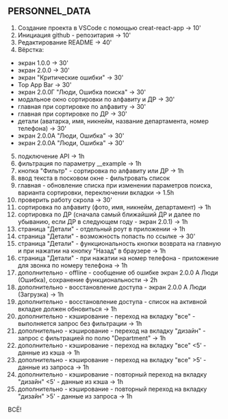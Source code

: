 ﻿## **PERSONNEL_DATA**

 1. Создание проекта в VSCode с помощью creat-react-app -> 10' 
 2. Инициация github - репозитария -> 10'
 3. Редактирование README -> 40'
 4. Вёрстка:

 - экран 1.0.0 -> 30'
 - экран 2.0.0 -> 30'
 - экран "Критические ошибки" -> 30'
 - Top App Bar -> 30'
 - экран 2.0.0Г "Люди, Ошибка поиска" -> 30'
 - модальное окно сортировки по алфавиту и ДР -> 30'
 - главная при сортировке по алфавиту -> 30'
 - главная при сортировке по ДР -> 30'
 - детали (аватарка, имя, никнейм, название департамента, номер телефона) -> 30'
 - экран 2.0.0А "Люди, Ошибка" -> 30'
 - экран 2.0.0А "Люди, Ошибка" -> 30'

 5. подключение API -> 1h
 6. фильтрация по параметру __example -> 1h
 7. кнопка "Фильтр" - сортировка по алфавиту или ДР -> 1h
 8. ввод текста в посковом окне - фильтровать список
 9. главная - обновление списка при изменении параметров поиска, варианта сортировки, переключении вкладки -> 1.5h
 10. проверить работу скрола -> 30'
 11. сортировка по алфавиту (фото, имя, никнейм, департамент) -> 1h
 12. сортировка по ДР (сначала самый ближайший ДР и далее по убыванию, если ДР в следующем году - экран 2.0.1) -> 1h 
 13. страница "Детали" - отдельный роут в приложении -> 1h
 14. страница "Детали" - возможность попасть по ссылке -> 30' 
 15. cтраница "Детали" - функциональность кнопки возврата на главную и при нажатии на кнопку "Назад" в браузере -> 1h
 16. cтраница "Детали" - при нажатии на номер телефона - приложение
для звонка по номеру телефона -> 1h 
 17. дополнительно - offline - сообщение об ошибке экран 2.0.0 А Люди (Ошибка), сохранение функциональности -> 2h
 18. дополнительно - восстановление доступа - экран 2.0.0 А Люди (Загрузка) -> 1h
 19. дополнительно - восстановление доступа - список на активной вкладке должен обновиться -> 1h
 20. дополнительно - кэширование - переход на вкладку "все" - выполняется запрос без фильтрации -> 1h
 21. дополнительно - кэширование - переход на вкладку "дизайн" - запрос с фильтрацией по полю "Department" -> 1h
 22. дополнительно - кэширование - переход на вкладку "все" <5' - данные из кэша -> 1h
 23. дополнительно - кэширование - переход на вкладку "все" >5' - данные из запроса -> 1h
 24. дополнительно - кэширование - повторный переход на вкладку "дизайн" <5' - данные из кэша -> 1h 
 25. дополнительно - кэширование - повторный переход на вкладку "дизайн" >5' - данные из запроса  -> 1h

ВСЁ!
